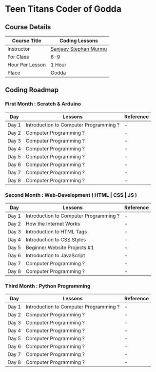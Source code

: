 # Teen Titans Coder of Godda


## Course Details 
| Course Title | Coding Lessons | 
|--------|----------|
|Instructor | [Sanjeev Stephan Murmu](https://github.com/SanjeevStephan) | 
|  For Class |  6-9 | 
| Hour Per Lesson | 1 Hour | 
| Place | Godda | 


## Coding Roadmap

### First Month : Scratch & Arduino

| Day    | Lessons | Reference | 
|--------|----------|----------|
| Day 1  | Introduction to Computer Programming ? | - |
| Day 2  |  Computer Programming  ? | - |
| Day 3  |  Computer Programming  ? | - |
| Day 4  |  Computer Programming  ? | - |
| Day 5  |  Computer Programming  ? | - |
| Day 6  |  Computer Programming  ? | - |
| Day 7  |  Computer Programming  ? | - |
| Day 8  |  Computer Programming  ? | - |

### Second Month : Web-Development ( HTML | CSS | JS )
| Day    | Lessons | Reference | 
|--------|----------|----------|
| Day 1  | Introduction to Computer Programming ? | - |
| Day 2  |  How the Internet Works | - |
| Day 3  |  Introduction to HTML Tags | - |
| Day 4  |  Introduction to CSS Styles | - |
| Day 5  |  Beginner Website Projects #1 | - |
| Day 6  |  Introduction to JavaScript | - |
| Day 7  |  Computer Programming  ? | - |
| Day 8  |  Computer Programming  ? | - |

### Third Month : Python Programming
| Day    | Lessons | Reference | 
|--------|----------|----------|
| Day 1  | Introduction to Computer Programming ? | - |
| Day 2  |  Computer Programming  ? | - |
| Day 3  |  Computer Programming  ? | - |
| Day 4  |  Computer Programming  ? | - |
| Day 5  |  Computer Programming  ? | - |
| Day 6  |  Computer Programming  ? | - |
| Day 7  |  Computer Programming  ? | - |
| Day 8  |  Computer Programming  ? | - |

